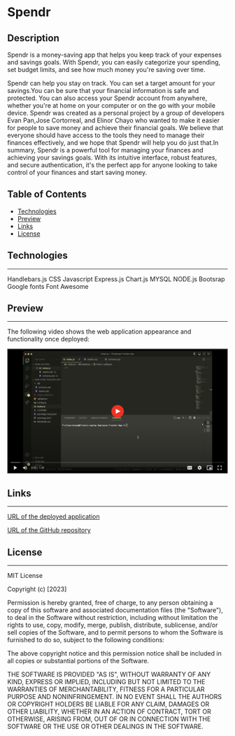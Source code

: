 #  Spendr


## Description 


Spendr is a money-saving app that helps you keep track of your expenses and savings goals. With Spendr, you can easily categorize your spending, set budget limits, and see how much money you're saving over time.

Spendr can help you stay on track. You can set a target amount for your savings.You can be sure that your financial information is safe and protected. You can also access your Spendr account from anywhere, whether you're at home on your computer or on the go with your mobile device. Spendr was created as a personal project by a group of developers Evan Pan,Jose Cortorreal, and Elinor Chayo who wanted to make it easier for people to save money and achieve their financial goals. We believe that everyone should have access to the tools they need to manage their finances effectively, and we hope that Spendr will help you do just that.In summary, Spendr is a powerful tool for managing your finances and achieving your savings goals. With its intuitive interface, robust features, and secure authentication, it's the perfect app for anyone looking to take control of your finances and start saving money.

## Table of Contents

* [Technologies](#installation)
* [Preview](#preview)
* [Links](#links)
* [License](#license)

## Technologies
<hr>
 Handlebars.js
 CSS
 Javascript
 Express.js
 Chart.js
 MYSQL
 NODE.js
 Bootsrap
 Google fonts
 Font Awesome


 ## Preview
<hr>

The following video shows the web application appearance and functionality once deployed:

[![walkthrough image](./public/assets/image1%20copy.png)](https://murmuring-everglades-61234.herokuapp.com/login)
 
 
  <!-- ![image](https://user-images.githubusercontent.com/121327572/236959953-b8c109a2-dd40-4683-b878-0b26b5a3f505.png)
![image](https://user-images.githubusercontent.com/121327572/236960135-ba1f71e4-0563-47c8-8b53-8a20eea2f671.png) -->


## Links
<hr>

[URL of the deployed application](https://murmuring-everglades-61234.herokuapp.com/login)

[URL of the GitHub repository](https://github.com/pan-ev/conscious-spender)



## License
<hr>

MIT License

Copyright (c) [2023] 

Permission is hereby granted, free of charge, to any person obtaining a copy
of this software and associated documentation files (the "Software"), to deal in the Software without restriction, including without limitation the rights to use, copy, modify, merge, publish, distribute, sublicense, and/or sell copies of the Software, and to permit persons to whom the Software is furnished to do so, subject to the following conditions:

The above copyright notice and this permission notice shall be included in all copies or substantial portions of the Software.

THE SOFTWARE IS PROVIDED "AS IS", WITHOUT WARRANTY OF ANY KIND, EXPRESS OR
IMPLIED, INCLUDING BUT NOT LIMITED TO THE WARRANTIES OF MERCHANTABILITY,
FITNESS FOR A PARTICULAR PURPOSE AND NONINFRINGEMENT. IN NO EVENT SHALL THE
AUTHORS OR COPYRIGHT HOLDERS BE LIABLE FOR ANY CLAIM, DAMAGES OR OTHER
LIABILITY, WHETHER IN AN ACTION OF CONTRACT, TORT OR OTHERWISE, ARISING FROM, OUT OF OR IN CONNECTION WITH THE SOFTWARE OR THE USE OR OTHER DEALINGS IN THE SOFTWARE.